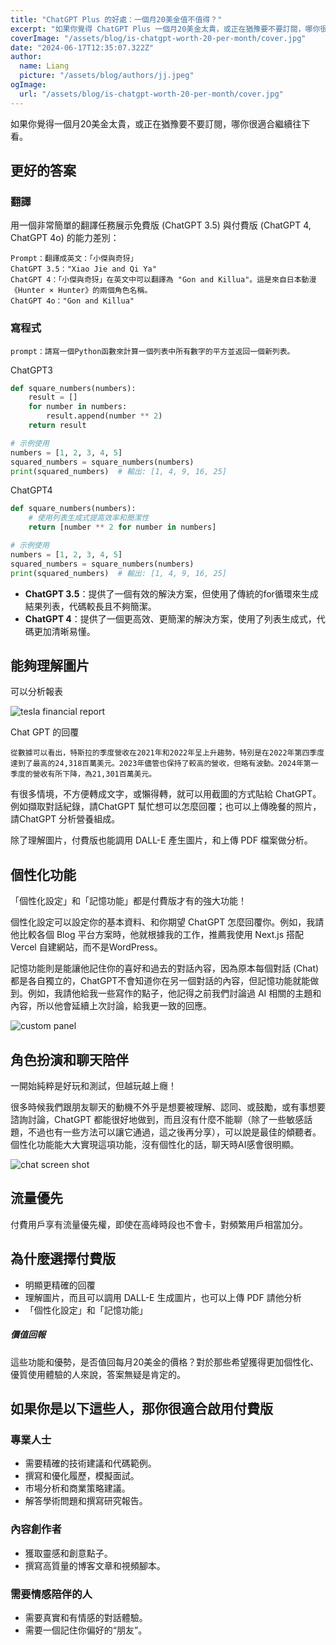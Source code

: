 ```yaml
---
title: "ChatGPT Plus 的好處：一個月20美金值不值得？"
excerpt: "如果你覺得 ChatGPT Plus 一個月20美金太貴，或正在猶豫要不要訂閱，哪你很適合繼續往下看。"
coverImage: "/assets/blog/is-chatgpt-worth-20-per-month/cover.jpg"
date: "2024-06-17T12:35:07.322Z"
author:
  name: Liang
  picture: "/assets/blog/authors/jj.jpeg"
ogImage:
  url: "/assets/blog/is-chatgpt-worth-20-per-month/cover.jpg"
---
```


如果你覺得一個月20美金太貴，或正在猶豫要不要訂閱，哪你很適合繼續往下看。
## 更好的答案
### 翻譯
用一個非常簡單的翻譯任務展示免費版 (ChatGPT 3.5) 與付費版 (ChatGPT 4, ChatGPT 4o) 的能力差別：
```text
Prompt：翻譯成英文：「小傑與奇犽」
ChatGPT 3.5："Xiao Jie and Qi Ya" 
ChatGPT 4：「小傑與奇犽」在英文中可以翻譯為 "Gon and Killua"。這是來自日本動漫《Hunter × Hunter》的兩個角色名稱。 
ChatGPT 4o："Gon and Killua"
```

### 寫程式
```text
prompt：請寫一個Python函數來計算一個列表中所有數字的平方並返回一個新列表。
```
ChatGPT3
```python
def square_numbers(numbers):
    result = []
    for number in numbers:
        result.append(number ** 2)
    return result

# 示例使用
numbers = [1, 2, 3, 4, 5]
squared_numbers = square_numbers(numbers)
print(squared_numbers)  # 輸出: [1, 4, 9, 16, 25]
```

ChatGPT4
```python
def square_numbers(numbers):
    # 使用列表生成式提高效率和簡潔性
    return [number ** 2 for number in numbers]

# 示例使用
numbers = [1, 2, 3, 4, 5]
squared_numbers = square_numbers(numbers)
print(squared_numbers)  # 輸出: [1, 4, 9, 16, 25]
```
- **ChatGPT 3.5**：提供了一個有效的解決方案，但使用了傳統的for循環來生成結果列表，代碼較長且不夠簡潔。
- **ChatGPT 4**：提供了一個更高效、更簡潔的解決方案，使用了列表生成式，代碼更加清晰易懂。

## 能夠理解圖片
可以分析報表

<img src="/assets/blog/is-chatgpt-worth-20-per-month/tesla-financial-report.webp" alt="tesla financial report">
<br/>

Chat GPT 的回覆
```text
從數據可以看出，特斯拉的季度營收在2021年和2022年呈上升趨勢，特別是在2022年第四季度達到了最高的24,318百萬美元。2023年儘管也保持了較高的營收，但略有波動。2024年第一季度的營收有所下降，為21,301百萬美元。
```

有很多情境，不方便轉成文字，或懶得轉，就可以用截圖的方式貼給 ChatGPT。例如擷取對話紀錄，請ChatGPT 幫忙想可以怎麼回覆；也可以上傳晚餐的照片，請ChatGPT 分析營養組成。

除了理解圖片，付費版也能調用 DALL-E 產生圖片，和上傳 PDF 檔案做分析。

## 個性化功能

「個性化設定」和「記憶功能」都是付費版才有的強大功能！

個性化設定可以設定你的基本資料、和你期望 ChatGPT 怎麼回覆你。例如，我請他比較各個 Blog 平台方案時，他就根據我的工作，推薦我使用 Next.js 搭配 Vercel 自建網站，而不是WordPress。

記憶功能則是能讓他記住你的喜好和過去的對話內容，因為原本每個對話 (Chat) 都是各自獨立的，ChatGPT不會知道你在另一個對話的內容，但記憶功能就能做到。例如，我請他給我一些寫作的點子，他記得之前我們討論過 AI 相關的主題和內容，所以他會延續上次討論，給我更一致的回應。

<img src="/assets/blog/is-chatgpt-worth-20-per-month/customed-chatgpt.webp" alt="custom panel">

## 角色扮演和聊天陪伴

一開始純粹是好玩和測試，但越玩越上癮！

很多時候我們跟朋友聊天的動機不外乎是想要被理解、認同、或鼓勵，或有事想要諮詢討論，ChatGPT 都能很好地做到，而且沒有什麼不能聊（除了一些敏感話題，不過也有一些方法可以讓它通過，這之後再分享），可以說是最佳的傾聽者。個性化功能能大大實現這項功能，沒有個性化的話，聊天時AI感會很明顯。

<img src="/assets/blog/is-chatgpt-worth-20-per-month/chat-with-megumi.webp" alt="chat screen shot">

## 流量優先

付費用戶享有流量優先權，即使在高峰時段也不會卡，對頻繁用戶相當加分。


## 為什麼選擇付費版
- 明顯更精確的回覆
- 理解圖片，而且可以調用 DALL-E 生成圖片，也可以上傳 PDF 請他分析
- 「個性化設定」和「記憶功能」

##### 價值回報

這些功能和優勢，是否值回每月20美金的價格？對於那些希望獲得更加個性化、優質使用體驗的人來說，答案無疑是肯定的。

## 如果你是以下這些人，那你很適合啟用付費版
### 專業人士

- 需要精確的技術建議和代碼範例。
- 撰寫和優化履歷，模擬面試。
- 市場分析和商業策略建議。
- 解答學術問題和撰寫研究報告。

### 內容創作者

- 獲取靈感和創意點子。
- 撰寫高質量的博客文章和視頻腳本。

### 需要情感陪伴的人

- 需要真實和有情感的對話體驗。
- 需要一個記住你偏好的“朋友”。